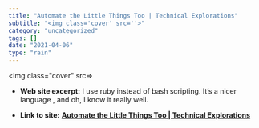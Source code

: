 ```yaml
---
title: "Automate the Little Things Too | Technical Explorations"
subtitle: "<img class='cover' src=''>"
category: "uncategorized"
tags: []
date: "2021-04-06"
type: "rain"
---
```

<img class="cover" src=>



* **Web site excerpt:** I use ruby instead of bash scripting. It’s a nicer language , and oh, I know it really well.

* **Link to site:** **[Automate the Little Things Too | Technical Explorations](https://bbs-software.com/blog/2019/09/24/automate-the-little-things-too.html)**
